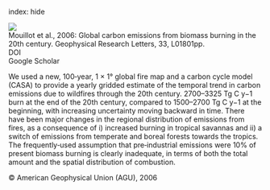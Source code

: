 index: hide

<div class="Citation">
    <div class="Citation-thumb CitationThumb-linked"  data-href="https://doi.org/10.1029/2005gl024707">
      <img src="https://static.claimspace.cloud/climate-study-static/refs/thumbs/7/Mouillot_et_al_2006-thumb.png" />
    </div>

  <div class="Citation-body">
    <div class="Citation-text">Mouillot et al., 2006: Global carbon emissions from biomass burning in the 20th century. <span class="Article-journal">Geophysical Research Letters, </span><span class="Article-volume">33, </span>L01801pp.</div>
    <div class="Citation-links">
      <div class="CitationLink" data-href="https://doi.org/10.1029/2005gl024707">
        <div class="CitationLink-icon CitationLink-Doi"></div>
        <div class="CitationLink-text">DOI</div>
      </div>
      <div class="CitationLink" data-href="https://scholar.google.com/scholar?q=10.1029/2005gl024707">
        <div class="CitationLink-icon CitationLink-Scholar"></div>
        <div class="CitationLink-text">Google Scholar</div>
      </div>
    </div>
  </div>
</div>

We used a new, 100‐year, 1 × 1° global fire map and a carbon cycle model (CASA) to provide a yearly gridded estimate of the temporal trend in carbon emissions due to wildfires through the 20th century. 2700–3325 Tg C y−1 burn at the end of the 20th century, compared to 1500–2700 Tg C y−1 at the beginning, with increasing uncertainty moving backward in time. There have been major changes in the regional distribution of emissions from fires, as a consequence of i) increased burning in tropical savannas and ii) a switch of emissions from temperate and boreal forests towards the tropics. The frequently‐used assumption that pre‐industrial emissions were 10% of present biomass burning is clearly inadequate, in terms of both the total amount and the spatial distribution of combustion.

<div class="Citation-copy">
&copy; American Geophysical Union (AGU), 2006
</div>